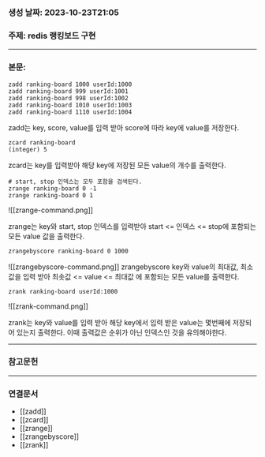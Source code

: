 ### 생성 날짜: 2023-10-23T21:05
### 주제: redis 랭킹보드 구현
---
### 본문:

```
zadd ranking-board 1000 userId:1000
zadd ranking-board 999 userId:1001
zadd ranking-board 998 userId:1002
zadd ranking-board 1010 userId:1003
zadd ranking-board 1110 userId:1004
```

zadd는 key, score, value를 입력 받아 score에 따라 key에 value를 저장한다.

```
zcard ranking-board
(integer) 5
```

zcard는 key를 입력받아 해당 key에 저장된 모든 value의 개수를 출력한다.

```
# start, stop 인덱스는 모두 포함을 검색된다.
zrange ranking-board 0 -1 
zrange ranking-board 0 1
```

![[zrange-command.png]]

zrange는 key와 start, stop 인덱스를 입력받아 
start <= 인덱스 <= stop에 포함되는 모든 value 값을 출력한다.


```
zrangebyscore ranking-board 0 1000
```
![[zrangebyscore-command.png]]
zrangebyscore key와 value의 최대값, 최소값을 입력 받아 
최솟값 <= value <= 최대값 에 포함되는 모든 value를 출력한다.

```
zrank ranking-board userId:1000
```
![[zrank-command.png]]

zrank는 key와 value를 입력 받아 해당 key에서 입력 받은 value는 몇번째에 저장되어 있는지 출력한다. 이때 출력값은 순위가 아닌 인덱스인 것을 유의해야한다.

---
### 참고문헌

---
### 연결문서
- [[zadd]]
- [[zcard]]
- [[zrange]]
- [[zrangebyscore]]
- [[zrank]]
